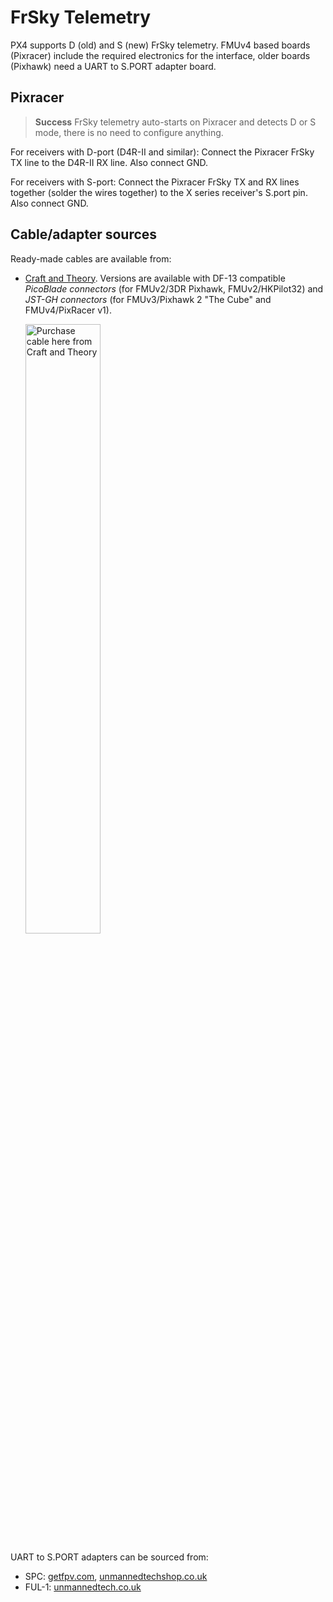 # FrSky Telemetry

PX4 supports D (old) and S (new) FrSky telemetry. FMUv4 based boards
(Pixracer) include the required electronics for the interface, older
boards (Pixhawk) need a UART to S.PORT adapter board.



## Pixracer

> **Success** FrSky telemetry auto-starts on Pixracer and
  detects D or S mode, there is no need to configure anything.

For receivers with D-port (D4R-II and similar): Connect the Pixracer
FrSky TX line to the D4R-II RX line. Also connect GND.

For receivers with S-port: Connect the Pixracer FrSky TX and RX lines
together (solder the wires together) to the X series receiver's S.port
pin. Also connect GND.


## Cable/adapter sources

Ready-made cables are available from:
* [Craft and Theory](http://www.craftandtheoryllc.com/telemetry-cable). Versions are available with DF-13 compatible *PicoBlade connectors* (for FMUv2/3DR Pixhawk, FMUv2/HKPilot32) and *JST-GH connectors* (for FMUv3/Pixhawk 2 "The Cube" and FMUv4/PixRacer v1).

   <a href="http://www.craftandtheoryllc.com/telemetry-cable"><img src="http://www.craftandtheoryllc.com/wp-content/uploads/2017/05/Composite-cable-1.jpg" width="50%" alt="Purchase cable here from Craft and Theory"></a>
   
UART to S.PORT adapters can be sourced from:
* SPC: [getfpv.com](http://www.getfpv.com/frsky-smart-port-converter-cable.html), [unmannedtechshop.co.uk](https://www.unmannedtechshop.co.uk/frsky-smart-port-converter-spc/) 
* FUL-1: [unmannedtech.co.uk](https://www.unmannedtechshop.co.uk/frsky-transmitter-receiver-upgrade-adapter-ful-1/)
